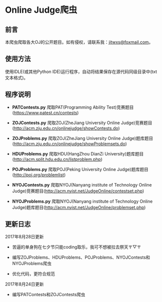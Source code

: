 # Online Judge爬虫

## 前言

本爬虫爬取各大OJ的公开题目。如有侵权，请联系我：jitwxs@foxmail.com。

## 使用方法

使用IDLE(或其他Python IDE)运行程序，自动将结果保存在源代码同级目录中(txt文本格式)。

## 程序说明

- **PATContests.py** 爬取PAT(Programming Ability Test)竞赛题目(https://www.patest.cn/contests)

- **ZOJContests.py** 爬取ZOJ(ZheJiang University Online Judge)竞赛题目(http://acm.zju.edu.cn/onlinejudge/showContests.do)

- **ZOJProblems.py** 爬取ZOJ(ZheJiang University Online Judge)题库题目(http://acm.zju.edu.cn/onlinejudge/showProblemsets.do)

- **HDUProblems.py** 爬取HDU(HangZhou DianZi University)题库题目(http://acm.split.hdu.edu.cn/listproblem.php)

- **POJProblems.py** 爬取POJ(Peking University Online Judge)题库题目(http://poj.org/problemlist)

- **NYOJContests.py** 爬取NYOJ(Nanyang institute of Technology Online Judge)竞赛题目(http://acm.nyist.net/JudgeOnline/contestset.php)

- **NYOJProblems.py** 爬取NYOJ(Nanyang institute of Technology Online Judge)题库题目(http://acm.nyist.net/JudgeOnline/problemset.php)

## 更新日志

2017年8月28日更新
 
 - 苦逼的单身狗在七夕节只能coding取乐，我可不想被拉去祭天〒▽〒
 
 - 编写ZOJProblems、HDUProblems、POJProblems、NYOJContests和NYOJProblems爬虫

 - 优化代码，更符合规范

2017年8月24日更新

 - 编写PATContests和ZOJContests爬虫
